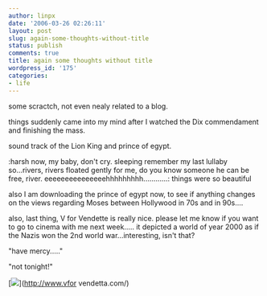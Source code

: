 ```yaml
---
author: linpx
date: '2006-03-26 02:26:11'
layout: post
slug: again-some-thoughts-without-title
status: publish
comments: true
title: again some thoughts without title
wordpress_id: '175'
categories:
- life
---
```


some scractch, not even nealy related to a blog.

  
things suddenly came into my mind after I watched the Dix commendament and
finishing the mass.

  
sound track of the Lion King and prince of egypt.

  
:harsh now, my baby, don't cry. sleeping remember my last lullaby so...rivers,
rivers floated gently for me, do you know someone he can be free, river.
eeeeeeeeeeeeeeehhhhhhhhh............: things were so beautiful

  
also I am downloading the prince of egypt now, to see if anything changes on
the views regarding Moses between Hollywood in 70s and in 90s....

  
also, last thing, V for Vendette is really nice. please let me know if you
want to go to cinema with me next week..... it depicted a world of year 2000
as if the Nazis won the 2nd world war...interesting, isn't that?

  
"have mercy....."

  
"not tonight!"

  

[![](http://www.moviexclusive.com/review/vendetta/poster.jpg)](http://www.vfor
vendetta.com/)

  
  

